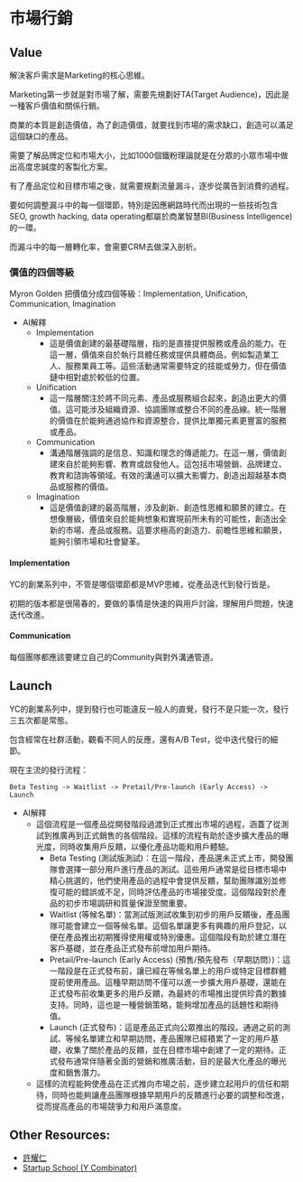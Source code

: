 # 市場行銷


## Value

解決客戶需求是Marketing的核心思維。

Marketing第一步就是對市場了解，需要先規劃好TA(Target Audience)，因此是一種客戶價值和關係行銷。

商業的本質是創造價值，為了創造價值，就要找到市場的需求缺口，創造可以滿足這個缺口的產品。

需要了解品牌定位和市場大小，比如1000個鐵粉理論就是在分眾的小眾市場中做出高度忠誠度的客製化方案。

有了產品定位和目標市場之後，就需要規劃流量漏斗，逐步從廣告到消費的過程。

要如何調整漏斗中的每一個環節，特別是因應網路時代而出現的一些技術包含SEO, growth hacking, data operating都屬於商業智慧BI(Business Intelligence)的一環。

而漏斗中的每一層轉化率，會需要CRM去做深入剖析。

### 價值的四個等級
Myron Golden 把價值分成四個等級：Implementation, Unification, Communication, Imagination
* AI解釋
    * Implementation
        * 這是價值創建的最基礎階層，指的是直接提供服務或產品的能力。在這一層，價值來自於執行具體任務或提供具體商品，例如製造業工人、服務業員工等。這些活動通常需要特定的技能或勞力，但在價值鏈中相對處於較低的位置。
    * Unification
        * 這一階層關注於將不同元素、產品或服務組合起來，創造出更大的價值。這可能涉及組織資源、協調團隊或整合不同的產品線。統一階層的價值在於能夠通過協作和資源整合，提供比單獨元素更豐富的服務或產品。
    * Communication
        * 溝通階層強調的是信息、知識和理念的傳遞能力。在這一層，價值創建來自於能夠影響、教育或啟發他人。這包括市場營銷、品牌建立、教育和諮詢等領域。有效的溝通可以擴大影響力，創造出超越基本商品或服務的價值。
    * Imagination
        * 這是價值創建的最高階層，涉及創新、創造性思維和願景的建立。在想像層級，價值來自於能夠想象和實現前所未有的可能性，創造出全新的市場、產品或服務。這要求極高的創造力、前瞻性思維和願景，能夠引領市場和社會變革。

#### Implementation
YC的創業系列中，不管是哪個環節都是MVP思維，從產品迭代到發行皆是。

初期的版本都是很陽春的，要做的事情是快速的與用戶討論，理解用戶問題，快速迭代改進。

#### Communication
每個團隊都應該要建立自己的Community與對外溝通管道。

## Launch
YC的創業系列中，提到發行也可能違反一般人的直覺，發行不是只能一次，發行三五次都是常態。

包含經常在社群活動，觀看不同人的反應，還有A/B Test，從中迭代發行的細節。

現在主流的發行流程：

```
Beta Testing -> Waitlist -> Pretail/Pre-launch (Early Access) -> Launch
```

* AI解釋
  * 這個流程是一個產品從開發階段過渡到正式推出市場的過程，涵蓋了從測試到推廣再到正式銷售的各個階段。這樣的流程有助於逐步擴大產品的曝光度，同時收集用戶反饋，以優化產品功能和用戶體驗。
    * Beta Testing (測試版測試)：在這一階段，產品還未正式上市，開發團隊會選擇一部分用戶進行產品的測試。這些用戶通常是從目標市場中精心挑選的，他們使用產品的過程中會提供反饋，幫助團隊識別並修復可能的錯誤或不足，同時評估產品的市場接受度。這個階段對於產品的初步市場調研和質量保證至關重要。
    * Waitlist (等候名單)：當測試版測試收集到初步的用戶反饋後，產品團隊可能會建立一個等候名單。這個名單讓更多有興趣的用戶登記，以便在產品推出初期獲得使用權或特別優惠。這個階段有助於建立潛在客戶基礎，並在產品正式發布前增加用戶期待。
    * Pretail/Pre-launch (Early Access) (預售/預先發布（早期訪問）)：這一階段是在正式發布前，讓已經在等候名單上的用戶或特定目標群體提前使用產品。這種早期訪問不僅可以進一步擴大用戶基礎，還能在正式發布前收集更多的用戶反饋，為最終的市場推出提供珍貴的數據支持。同時，這也是一種營銷策略，能夠增加產品的話題性和期待值。
    * Launch (正式發布)：這是產品正式向公眾推出的階段。通過之前的測試、等候名單建立和早期訪問，產品團隊已經積累了一定的用戶基礎，收集了關於產品的反饋，並在目標市場中創建了一定的期待。正式發布通常伴隨著全面的營銷和推廣活動，目的是最大化產品的曝光度和銷售潛力。
  * 這樣的流程能夠使產品在正式推向市場之前，逐步建立起用戶的信任和期待，同時也能夠讓產品團隊根據早期用戶的反饋進行必要的調整和改進，從而提高產品的市場競爭力和用戶滿意度。


## Other Resources:
* [許耀仁](https://www.youtube.com/@releaser100)
* [Startup School (Y Combinator)](https://www.youtube.com/playlist?list=PLQ-uHSnFig5M9fW16o2l35jrfdsxGknNB)